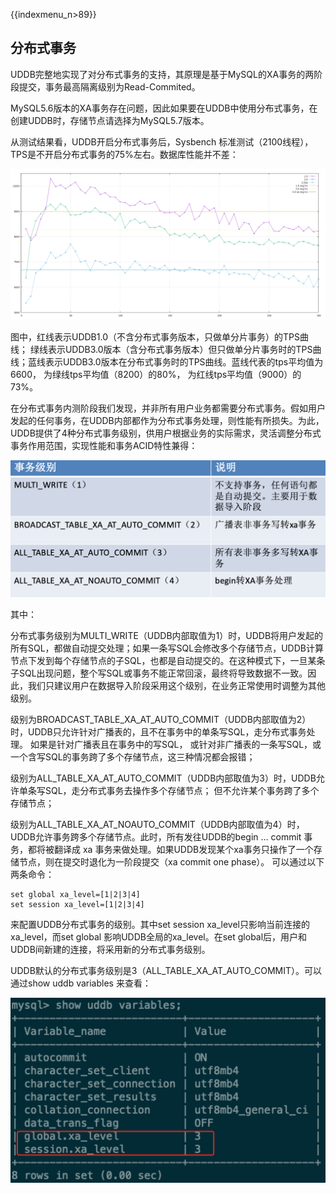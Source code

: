 {{indexmenu_n>89}}

## 分布式事务

UDDB完整地实现了对分布式事务的支持，其原理是基于MySQL的XA事务的两阶段提交，事务最高隔离级别为Read-Commited。

MySQL5.6版本的XA事务存在问题，因此如果要在UDDB中使用分布式事务，在创建UDDB时，存储节点请选择为MySQL5.7版本。

从测试结果看，UDDB开启分布式事务后，Sysbench 标准测试（2100线程），TPS是不开启分布式事务的75%左右。数据库性能并不差：

![image](/images/uddb0327.png)

图中，红线表示UDDB1.0（不含分布式事务版本，只做单分片事务）的TPS曲线；
绿线表示UDDB3.0版本（含分布式事务版本）但只做单分片事务时的TPS曲线；蓝线表示UDDB3.0版本在分布式事务时的TPS曲线。蓝线代表的tps平均值为6600，
为绿线tps平均值（8200）的80%， 为红线tps平均值（9000）的73%。

在分布式事务内测阶段我们发现，并非所有用户业务都需要分布式事务。假如用户发起的任何事务，在UDDB内部都作为分布式事务处理，则性能有所损失。为此，UDDB提供了4种分布式事务级别，供用户根据业务的实际需求，灵活调整分布式事务作用范围，实现性能和事务ACID特性兼得：

![image](/images/uddb0328.png)

其中：

分布式事务级别为MULTI_WRITE（UDDB内部取值为1）时，UDDB将用户发起的所有SQL，都做自动提交处理；如果一条写SQL会修改多个存储节点，UDDB计算节点下发到每个存储节点的子SQL，也都是自动提交的。在这种模式下，一旦某条子SQL出现问题，整个写SQL或事务不能正常回滚，最终将导致数据不一致。因此，我们只建议用户在数据导入阶段采用这个级别，在业务正常使用时调整为其他级别。

级别为BROADCAST_TABLE_XA_AT_AUTO_COMMIT（UDDB内部取值为2）时，UDDB只允许针对广播表的，且不在事务中的单条写SQL，走分布式事务处理。 如果是针对广播表且在事务中的写SQL， 或针对非广播表的一条写SQL，或一个含写SQL的事务跨了多个存储节点，这三种情况都会报错；

级别为ALL_TABLE_XA_AT_AUTO_COMMIT（UDDB内部取值为3）时，UDDB允许单条写SQL，走分布式事务去操作多个存储节点； 但不允许某个事务跨了多个存储节点；

级别为ALL_TABLE_XA_AT_NOAUTO_COMMIT（UDDB内部取值为4）时，UDDB允许事务跨多个存储节点。此时，所有发往UDDB的begin … commit 事务，都将被翻译成 xa 事务来做处理。如果UDDB发现某个xa事务只操作了一个存储节点，则在提交时退化为一阶段提交（xa commit one phase）。
可以通过以下两条命令：
```
set global xa_level=[1|2|3|4]
set session xa_level=[1|2|3|4]
```
来配置UDDB分布式事务的级别。其中set session
xa_level只影响当前连接的xa_level，而set global
影响UDDB全局的xa_level。在set
global后，用户和UDDB间新建的连接，将采用新的分布式事务级别。

UDDB默认的分布式事务级别是3（ALL_TABLE_XA_AT_AUTO_COMMIT）。可以通过show
uddb variables 来查看：

![image](/images/uddb0329.png)
